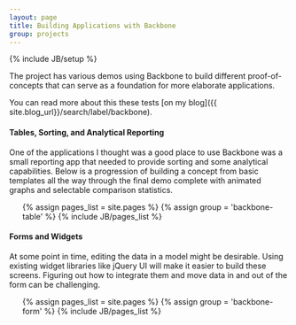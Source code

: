 ```yaml
---
layout: page
title: Building Applications with Backbone
group: projects
---
```

{% include JB/setup %}

The project has various demos using Backbone to build different proof-of-concepts
that can serve as a foundation for more elaborate applications.

You can read more about this these tests [on my blog]({{ site.blog_url}}/search/label/backbone). 

#### Tables, Sorting, and Analytical Reporting 
 
One of the applications I thought was a good place to use Backbone was a small
reporting app that needed to provide sorting and some analytical capabilities. 
Below is a progression of building a concept from basic templates all the way through
the final demo complete with animated graphs and selectable comparison statistics.

<ul class="pages">
   {% assign pages_list = site.pages %}
   {% assign group = 'backbone-table' %}
   {% include JB/pages_list %}
</ul>


#### Forms and Widgets 
 
At some point in time, editing the data in a model might be desirable.  Using existing
widget libraries like jQuery UI will make it easier to build these screens.  Figuring out
how to integrate them and move data in and out of the form can be challenging.

<ul class="pages">
   {% assign pages_list = site.pages %}
   {% assign group = 'backbone-form' %}
   {% include JB/pages_list %}
</ul>
